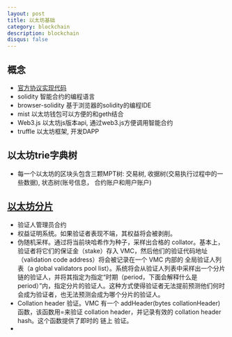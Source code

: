 ```yaml
---
layout: post
title: 以太坊基础
category: blockchain
description: blockchain
disqus: false
---
```


## 概念
* [官方协议实现代码](https://github.com/ethereum/go-ethereum)
* solidity 智能合约的编程语言
* browser-solidity 基于浏览器的solidity的编程IDE
* mist 以太坊钱包可以方便的和geth结合
* Web3.js 以太坊js版本api, 通过web3.js方便调用智能合约
* truffle 以太坊框架, 开发DAPP


## 以太坊trie字典树
* 每一个以太坊的区块头包含三颗MPT树: 交易树, 收据树(交易执行过程中的一些数据), 状态树(账号信息， 合约账户和用户账户)


## [以太坊分片](https://ethfans.org/posts/ethereum-sharding-and-finality)
* 验证人管理员合约
* 权益证明系统。如果验证者表现不端，其权益将会被剥削。
* 伪随机采样。通过将当前块哈希作为种子，采样出合格的 collator。基本上，验证者将它们的保证金（stake）存入 VMC，然后他们的验证代码地址（validation code address）将会被记录在一个 VMC 内部的 全局验证人列表（a global validators pool list）。系统将会从验证人列表中采样出一个分片链的验证人，并将其指定为指定“时期（period，下面会解释什么是 period）”内，指定分片的验证人。这种方式使得验证者无法提前预测他们何时会成为验证者，也无法预测会成为哪个分片的验证人。
* Collation header 验证。VMC 有一个 addHeader(bytes collationHeader) 函数，该函数用=来验证 collation header，并记录有效的 collation header hash。这个函数提供了即时的 链上 验证。
* 
